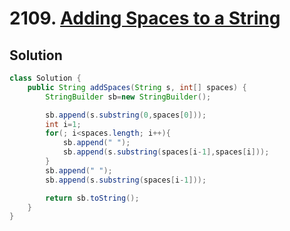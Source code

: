 # 2109. [Adding Spaces to a String](https://leetcode.com/problems/adding-spaces-to-a-string/description/?envType=daily-question&envId=2024-12-03)

## Solution

```java
class Solution {
    public String addSpaces(String s, int[] spaces) {
        StringBuilder sb=new StringBuilder();

        sb.append(s.substring(0,spaces[0]));
        int i=1;
        for(; i<spaces.length; i++){
            sb.append(" ");
            sb.append(s.substring(spaces[i-1],spaces[i]));            
        }
        sb.append(" ");
        sb.append(s.substring(spaces[i-1])); 

        return sb.toString();
    }
}
```
